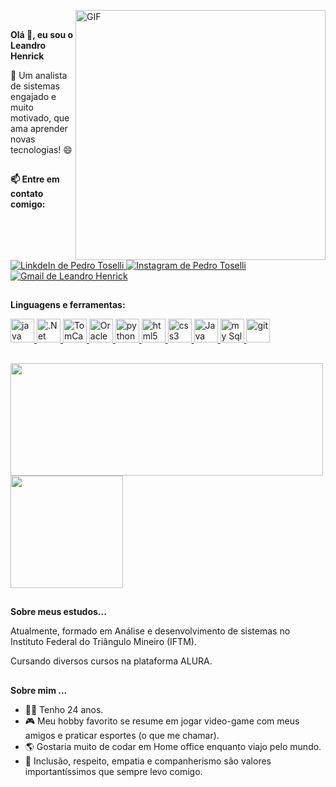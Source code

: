 <img align="right" alt="GIF" src="https://media.giphy.com/media/KzJkzjggfGN5Py6nkT/giphy.gif" width="400px"> <br>


<div id="title">
  <p><strong>Olá 👋, eu sou o Leandro Henrick</strong></p>
  <p> 🚀 Um analista de sistemas engajado e muito motivado, que ama aprender novas tecnologias! 😄 </p>
</div>

##

<div id="social">
  <p><strong>📫 Entre em contato comigo:</strong></p>
  <a target="_blank" href="https://www.linkedin.com/in/leandro-henrick-a99a06175/" rel="nofollow">
   <img alt="LinkdeIn de Pedro Toselli" src="https://img.shields.io/badge/LinkedIn-0077B5?style=for-the-badge&logo=linkedin&logoColor=white">
  </a>
  <a target="_blank" href="https://www.instagram.com/leandrohsn/" rel="nofollow">
   <img alt="Instagram de Pedro Toselli" src="https://img.shields.io/badge/Instagram-E4405F?style=for-the-badge&logo=instagram&logoColor=white">
  </a>
  <a href="mailto:leandrohenrick96@hotmail.com?Subject=Título%20da%20mensagem">
    <img alt="Gmail de Leandro Henrick" src="https://img.shields.io/badge/Gmail-D14836?style=for-the-badge&logo=gmail&logoColor=white">
  </a>
</div>

##

<div id="tools">
  <p><strong>Linguagens e ferramentas: </strong></p>
  <a target="_blank" href="https://www.w3schools.com/tags/default.asp" rel="nofollow">
    <img alt="java" width="38px" src="https://cdn.iconscout.com/icon/free/png-256/java-60-1174953.png" />
  </a>
  <a target="_blank" href="https://www.w3schools.com/tags/default.asp" rel="nofollow">
    <img alt=".Net" width="38px" src="https://icon-library.com/images/vb-net-icon/vb-net-icon-1.jpg" />
  </a>
  <a target="_blank" href="https://www.w3schools.com/tags/default.asp" rel="nofollow">
    <img alt="TomCat" width="38px" src="https://img.icons8.com/color/452/tomcat.png" />
  </a>
  <a target="_blank" href="https://www.w3schools.com/tags/default.asp" rel="nofollow">
    <img alt="Oracle" width="38px" src="https://cdn4.iconfinder.com/data/icons/flat-brand-logo-2/512/oracle-512.png" />
  </a>
  <a target="_blank" href="https://www.w3schools.com/tags/default.asp" rel="nofollow">
    <img alt="python" width="38px" src="https://cdn3.iconfinder.com/data/icons/logos-and-brands-adobe/512/267_Python-512.png" />
  </a>
  <a target="_blank" href="https://www.w3schools.com/tags/default.asp" rel="nofollow">
    <img alt="html5" width="38px" src="https://cdn.jsdelivr.net/gh/devicons/devicon/icons/html5/html5-plain.svg" />
  </a>
  <a target="_blank" href="https://www.w3schools.com/cssref/default.asp" rel="nofollow">
    <img alt="css3" width="38px" src="https://cdn.jsdelivr.net/gh/devicons/devicon/icons/css3/css3-plain.svg" />
  </a>
  <a target="_blank" href="https://www.w3schools.com/jsref/default.asp" rel="nofollow">
    <img alt="Java script" width="38px" src="https://cdn.jsdelivr.net/gh/devicons/devicon/icons/javascript/javascript-plain.svg" />
  </a>
  <a target="_blank" href="https://dev.mysql.com/doc/" rel="nofollow">
    <img alt="my Sql" width="38px" src="https://cdn.jsdelivr.net/gh/devicons/devicon/icons/mysql/mysql-plain.svg" />
  </a>
  <a target="_blank" href="https://git-scm.com/doc" rel="nofollow">
    <img alt="git" width="38px" src="https://cdn.jsdelivr.net/gh/devicons/devicon/icons/git/git-plain.svg" />
  </a>
</div>

##
  
 <div>
   <a href="https://github.com/LeandroHsn"></a>
   <img height="180em" width="500em" src="https://github-readme-stats.vercel.app/api?username=LeandroHsn&show_icons=true&theme=dark&include_all_commits=true&count_private=true"/>
   <img height="180em" src="https://github-readme-stats.vercel.app/api/top-langs/?username=LeandroHsn&layout=compact&langs_count=7&theme=dark"/>
 </div> 
   
 ##

<div id="study">
  <p> <strong>Sobre meus estudos...</strong></P>
  <p> Atualmente, formado em Análise e desenvolvimento de sistemas no Instituto Federal do Triângulo Mineiro (IFTM). </p>  
  <p> Cursando diversos cursos na plataforma ALURA.</p>  
</div>

##

<div id="about">
  <p><strong>Sobre mim ...</strong></p>
  <ul>
    <li>🙇‍♂️  Tenho 24 anos. </li>
    <li>🎮  Meu hobby favorito se resume em jogar video-game com meus amigos e praticar esportes (o que me chamar). </li>
    <li>🌎  Gostaria muito de codar em Home office enquanto viajo pelo mundo. </li>
    <li>💁  Inclusão, respeito, empatia e companherismo são valores importantíssimos que sempre levo comigo.</li>
  </ul>
</div>
